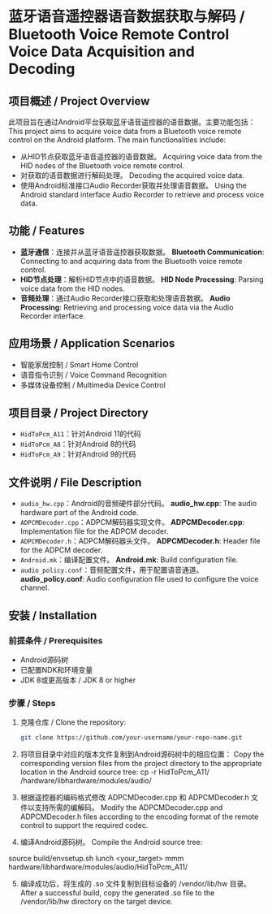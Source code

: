 # 蓝牙语音遥控器语音数据获取与解码 / Bluetooth Voice Remote Control Voice Data Acquisition and Decoding

## 项目概述 / Project Overview
此项目旨在通过Android平台获取蓝牙语音遥控器的语音数据。主要功能包括：
This project aims to acquire voice data from a Bluetooth voice remote control on the Android platform. The main functionalities include:
- 从HID节点获取蓝牙语音遥控器的语音数据。
  Acquiring voice data from the HID nodes of the Bluetooth voice remote control.
- 对获取的语音数据进行解码处理。
  Decoding the acquired voice data.
- 使用Android标准接口Audio Recorder获取并处理语音数据。
  Using the Android standard interface Audio Recorder to retrieve and process voice data.

## 功能 / Features
- **蓝牙通信**：连接并从蓝牙语音遥控器获取数据。
  **Bluetooth Communication**: Connecting to and acquiring data from the Bluetooth voice remote control.
- **HID节点处理**：解析HID节点中的语音数据。
  **HID Node Processing**: Parsing voice data from the HID nodes.
- **音频处理**：通过Audio Recorder接口获取和处理语音数据。
  **Audio Processing**: Retrieving and processing voice data via the Audio Recorder interface.

## 应用场景 / Application Scenarios
- 智能家居控制 / Smart Home Control
- 语音指令识别 / Voice Command Recognition
- 多媒体设备控制 / Multimedia Device Control

## 项目目录 / Project Directory
- `HidToPcm_A11`：针对Android 11的代码
- `HidToPcm_A8`：针对Android 8的代码
- `HidToPcm_A9`：针对Android 9的代码

## 文件说明 / File Description
- `audio_hw.cpp`：Android的音频硬件部分代码。
  **audio_hw.cpp**: The audio hardware part of the Android code.
- `ADPCMDecoder.cpp`：ADPCM解码器实现文件。
  **ADPCMDecoder.cpp**: Implementation file for the ADPCM decoder.
- `ADPCMDecoder.h`：ADPCM解码器头文件。
  **ADPCMDecoder.h**: Header file for the ADPCM decoder.
- `Android.mk`：编译配置文件。
  **Android.mk**: Build configuration file.
- `audio_policy.conf`：音频配置文件，用于配置语音通道。
  **audio_policy.conf**: Audio configuration file used to configure the voice channel.

## 安装 / Installation

### 前提条件 / Prerequisites
- Android源码树
- 已配置NDK和环境变量
- JDK 8或更高版本 / JDK 8 or higher

### 步骤 / Steps

1. 克隆仓库 / Clone the repository:
   ```bash
   git clone https://github.com/your-username/your-repo-name.git

2. 将项目目录中对应的版本文件复制到Android源码树中的相应位置：
Copy the corresponding version files from the project directory to the appropriate location in the Android source tree:
    cp -r HidToPcm_A11/ <path-to-your-android-source-tree>/hardware/libhardware/modules/audio/

3. 根据遥控器的编码格式修改 ADPCMDecoder.cpp 和 ADPCMDecoder.h 文件以支持所需的编解码。
Modify the ADPCMDecoder.cpp and ADPCMDecoder.h files according to the encoding format of the remote control to support the required codec.

4. 编译Android源码树。
Compile the Android source tree:

source build/envsetup.sh
lunch <your_target>
mmm hardware/libhardware/modules/audio/HidToPcm_A11/

5. 编译成功后，将生成的 .so 文件复制到目标设备的 /vendor/lib/hw 目录。
After a successful build, copy the generated .so file to the /vendor/lib/hw directory on the target device.

